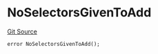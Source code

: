 # NoSelectorsGivenToAdd
[Git Source](https://github.com/thrackle-io/tron/blob/fd00dd3f701afe5991226ded04be9da490ad380d/src/client/token/handler/diamond/HandlerDiamondLib.sol)


```solidity
error NoSelectorsGivenToAdd();
```

